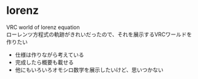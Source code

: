 # lorenz
VRC world of lorenz equation  
ローレンツ方程式の軌跡がきれいだったので、それを展示するVRCワールドを作りたい  
- 仕様は作りながら考えている  
- 完成したら概要も載せる
- 他にもいろいろオモシロ数学を展示したいけど、思いつかない  
